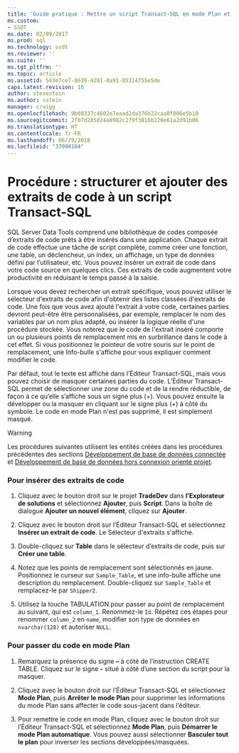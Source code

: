 ```yaml
---
title: 'Guide pratique : Mettre un script Transact-SQL en mode Plan et ajouter des extraits de code | Microsoft Docs'
ms.custom:
- SSDT
ms.date: 02/09/2017
ms.prod: sql
ms.technology: ssdt
ms.reviewer: ''
ms.suite: ''
ms.tgt_pltfrm: ''
ms.topic: article
ms.assetid: 543e7ce7-8639-4281-8a91-85314755e5de
caps.latest.revision: 18
author: stevestein
ms.author: sstein
manager: craigg
ms.openlocfilehash: 9b08337c4602e7eaad2da376b22caa8f806e5b18
ms.sourcegitcommit: 2f07d285824a8982c279f3816b220e61a2d91b06
ms.translationtype: HT
ms.contentlocale: fr-FR
ms.lasthandoff: 06/29/2018
ms.locfileid: "37094104"
---
```

# <a name="how-to-outline-and-add-snippets-to-transact-sql-script"></a>Procédure : structurer et ajouter des extraits de code à un script Transact-SQL
SQL Server Data Tools comprend une bibliothèque de codes composée d’extraits de code prêts à être insérés dans une application. Chaque extrait de code effectue une tâche de script complète, comme créer une fonction, une table, un déclencheur, un index, un affichage, un type de données défini par l’utilisateur, etc. Vous pouvez insérer un extrait de code dans votre code source en quelques clics. Ces extraits de code augmentent votre productivité en réduisant le temps passé à la saisie.  
  
Lorsque vous devez rechercher un extrait spécifique, vous pouvez utiliser le sélecteur d'extraits de code afin d'obtenir des listes classées d'extraits de code. Une fois que vous avez ajouté l'extrait à votre code, certaines parties devront peut-être être personnalisées, par exemple, remplacer le nom des variables par un nom plus adapté, ou insérer la logique réelle d'une procédure stockée. Vous noterez que le code de l'extrait inséré comporte un ou plusieurs points de remplacement mis en surbrillance dans le code à cet effet. Si vous positionnez le pointeur de votre souris sur le point de remplacement, une Info-bulle s'affiche pour vous expliquer comment modifier le code.  
  
Par défaut, tout le texte est affiché dans l’Éditeur Transact\-SQL, mais vous pouvez choisir de masquer certaines parties du code. L’Éditeur Transact\-SQL permet de sélectionner une zone du code et de la rendre réductible, de façon à ce qu’elle s’affiche sous un signe plus (+). Vous pouvez ensuite la développer ou la masquer en cliquant sur le signe plus (+) à côté du symbole. Le code en mode Plan n'est pas supprimé, il est simplement masqué.  
  
> [!WARNING]  
> Les procédures suivantes utilisent les entités créées dans les procédures précédentes des sections [Développement de base de données connectée](../ssdt/connected-database-development.md) et [Développement de base de données hors connexion orienté projet](../ssdt/project-oriented-offline-database-development.md).  
  
### <a name="to-insert-snippets"></a>Pour insérer des extraits de code  
  
1.  Cliquez avec le bouton droit sur le projet **TradeDev** dans **l’Explorateur de solutions** et sélectionnez **Ajouter**, puis **Script**. Dans la boîte de dialogue **Ajouter un nouvel élément**, cliquez sur **Ajouter**.  
  
2.  Cliquez avec le bouton droit sur l’Éditeur Transact\-SQL et sélectionnez **Insérer un extrait de code**. Le Sélecteur d'extraits s'affiche.  
  
3.  Double-cliquez sur **Table** dans le sélecteur d’extraits de code, puis sur **Créer une table**.  
  
4.  Notez que les points de remplacement sont sélectionnés en jaune. Positionnez le curseur sur `Sample_Table`, et une info-bulle affiche une description du remplacement. Double-cliquez sur `Sample_Table` et remplacez-le par `Shipper2`.  
  
5.  Utilisez la touche TABULATION pour passer au point de remplacement au suivant, qui est `column_1`. Renommez-le `Id`. Répétez ces étapes pour renommer `column_2` en `name`, modifier son type de données en `nvarchar(128)` et autoriser `NULL`.  
  
### <a name="to-outline-code"></a>Pour passer du code en mode Plan  
  
1.  Remarquez la présence du signe **–** à côté de l’instruction CREATE TABLE. Cliquez sur le signe **-** situé à côté d’une section du script pour la masquer.  
  
2.  Cliquez avec le bouton droit sur l’Éditeur Transact\-SQL et sélectionnez **Mode Plan**, puis **Arrêter le mode Plan** pour supprimer les informations du mode Plan sans affecter le code sous-jacent dans l’éditeur.  
  
3.  Pour remettre le code en mode Plan, cliquez avec le bouton droit sur l’Éditeur Transact\-SQL et sélectionnez **Mode Plan**, puis **Démarrer le mode Plan automatique**. Vous pouvez aussi sélectionner **Basculer tout le plan** pour inverser les sections développées/masquées.  
  
